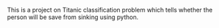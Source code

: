  This is a project on Titanic classification problem which tells whether the person will be save from sinking using python.
